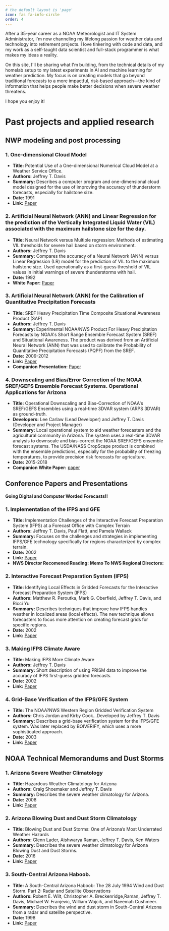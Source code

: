 ```yaml
---
# the default layout is 'page'
icon: fas fa-info-circle
order: 4
---
```

 After a 35-year career as a NOAA Meteorologist and IT System Administrator, I'm now channeling my lifelong passion for weather data and technology into retirement projects. I love tinkering with code and data, and my work as a self-taught data scientist and full-stack programmer is what makes my ideas a reality.

On this site, I'll be sharing what I'm building, from the technical details of my homelab setup to my latest experiments in AI and machine learning for weather prediction. My focus is on creating models that go beyond traditional forecasts to a more impactful, risk-based approach—the kind of information that helps people make better decisions when severe weather threatens.

I hope you enjoy it!

# Past projects and applied research   
## NWP modeling and post processing
### 1. One-dimensional Cloud Model 
- **Title:** Potential Use of a One-dimensional Numerical Cloud Model at a Weather Service Office.
- **Authors:** Jeffrey T. Davis
- **Summary:** Describes a computer program and one-dimensional cloud model designed for the use of improving the accuracy of thunderstorm forecasts, especially for hailstone size.
- **Date:** 1991
- **Link:** [Paper](/papers/1991-1DCU-Model.pdf)

### 2. Artificial Neural Network (ANN) and Linear Regression for the prediction of the Vertically Integrated Liquid Water (VIL) associated with the maximum hailstone size for the day. 
- **Title:** Neural Network versus Multiple regression: Methods of estimating VIL thresholds for severe hail based on storm environment.
- **Authors:** Jeffrey T. Davis
- **Summary:** Compares the accuracy of a Neural Network (ANN) versus Linear Regression (LR) model for the prediction of VIL to the maximum hailstone size. Used operationally as a first-guess threshold of VIL values in initial warnings of severe thunderstorms with hail.
- **Date:** 1992
- **White Paper:** [Paper](/papers/1992-VILpredictionUsingNeuralNetwork.pdf)

### 3. Artificial Neural Network (ANN) for the Calibration of Quantitative Precipitation Forecasts
- **Title:** SREF Heavy Precipitation Time Composite Situational Awareness Product (SAP)
- **Authors:** Jeffrey T. Davis
- **Summary:** Experimental NOAA/NWS Product For Heavy Precipitation Forecasts by NOAA's Short Range Ensemble Forecast System (SREF) and Situational Awareness. The product was derived from an Artificial Neural Network (ANN) that was used to calibrate the Probability of Quantitative Precipitation Forecasts (PQPF) from the SREF.
- **Date:** 2009-2012
- **Link:** [Paper](/papers/SREF-EXP_SAP.pdf)
- **Companion Presentation:** [Paper](/papers/PQPF.pdf)

### 4. Downscaling and Bias/Error Correction of the NOAA SREF/GEFS Ensemble Forecast Systems. Operational Applications for Arizona
- **Title:** Operational Downscaling and Bias-Correction of NOAA's SREF/GEFS Ensembles using a real-time 3DVAR system (ARPS 3DVAR) as ground-truth.
- **Developers:** Lee Carlaw (Lead Developer) and Jeffrey T. Davis (Developer and Project Manager) 
- **Summary:** Local operational system to aid weather forecasters and the agricultural community in Arizona. The system uses a real-time 3DVAR analysis to downscale and bias-correct the NOAA SREF/GEFS ensemble forecast systems. The USDA/NASS CropScape product is combined with the ensemble predictions, especially for the probability of freezing temperatures, to provide precision risk forecasts for agriculture.
- **Date:** 2015-2018
- **Companion White Paper:** [paper](/papers/IDSS.pdf)

## Conference Papers and Presentations
#### Going Digital and Computer Worded Forecasts!!
### 1. Implementation of the IFPS and GFE
- **Title:** Implementation Challenges of the Interactive Forecast Preparation System (IFPS) at a Forecast Office with Complex Terrain
- **Authors:** Jeffrey T. Davis, Paul Flatt, and Pamela Wallack
- **Summary:** Focuses on the challenges and strategies in implementing IFPS/GFE technology specifically for regions characterized by complex terrain.
- **Date:** 2002
- **Link:** [Paper](/papers/AMS-2002-ImplementationGFE-.pdf)
- **NWS Director Recomened Reading: Memo To NWS Regional Directors:** 

### 2. Interactive Forecast Preparation System (IFPS)
- **Title:** Identifying Local Effects in Gridded Forecasts for the Interactive Forecast Preparation System (IFPS)
- **Authors:** Matthew R. Peroutka, Mark G. Oberfield, Jeffrey T. Davis, and Ricci Yu
- **Summary:** Describes techniques that improve how IFPS handles weather in localized areas (local effects). The new technique allows forecasters to focus more attention on creating forecast grids for specific regions.
- **Date:** 2002
- **Link:** [Paper](/papers/AMS-2002-IdentifyingLocalEffects.pdf)

### 3. Making IFPS Climate Aware
- **Title:** Making IFPS More Climate Aware
- **Authors:** Jeffrey T. Davis
- **Summary:** Short description of using PRISM data to improve the accuracy of IFPS first-guess gridded forecasts.
- **Date:** 2002
- **Link:** [Paper](/papers/WR-2002-MakingGFEClimateAware.pdf)

### 4. Grid-Base Verification of the IFPS/GFE System
- **Title:** The NOAA?NWS Western Region Gridded Verification System 
- **Authors:** Chris Jordan and Kirby Cook...Developed by Jeffrey T. Davis
- **Summary:** Describes a grid-base verification system for the IFPS/GFE system. Was later replaced by BOIVERIFY, which uses a more sophisticated approach.
- **Date:** 2003
- **Link:** [Paper](/papers/WR-2003-GriddedVerificationSystem.pdf)

## NOAA Technical Memorandums and Dust Storms
### 1. Arizona Severe Weather Climatology
- **Title:** Hazardous Weather Climatology for Arizona
- **Authors:** Craig Shoemaker and Jeffrey T. Davis
- **Summary:** Describes the severe weather climatology for Arizona.
- **Date:** 2008
- **Link:** [Paper](/papers/HazardousWeatherClimatologyAZ.pdf)

### 2. Arizona Blowing Dust and Dust Storm Climatology
- **Title:** Blowing Dust and Dust Storms:
One of Arizona’s Most Underrated Weather Hazards
- **Authors:** Glenn Lader, Aishwarya Raman, Jeffrey T. Davis, Ken Waters
- **Summary:** Describes the severe weather climatology for Arizona Blowing Dust and Dust Storms.
- **Date:** 2016
- **Link:** [Paper](/papers/BlowingDustandDustStormsAZ.pdf.crdownload.pdf)

### 3. South-Central Arizona Haboob.
- **Title:** A South-Central Arizona Haboob: The 28 July 1994 Wind and Dust Storm. Part 2: Radar and Satellite Observations
- **Authors:** Robert E. Wilt, Christopher A. Breckenridge,Raman, Jeffrey T. Davis, Michael W. Franjevic, William Wojcik, and Naeemah Cushmeer.
- **Summary:** Describes the wind and dust storm in South-Central Arizona from a radar and satellite perspective.
- **Date:** 1998
- **Link:** [Paper](/papers/AMS-1998-South-Central-Haboob.pdf)

